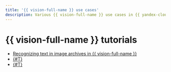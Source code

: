 ```yaml
---
title: '{{ vision-full-name }} use cases'
description: Various {{ vision-full-name }} use cases in {{ yandex-cloud }}.
---
```


# {{ vision-full-name }} tutorials

* [Recognizing text in image archives in {{ vision-full-name }}](archive-from-vision-to-object-storage.md)
* [{#T}](./recognizer-bot.md)
* [{#T}](./vision-ocrrecognizer-storage.md)
